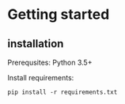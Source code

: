 # Getting started

## installation

Prerequsites: Python 3.5+

Install requirements:

`pip install -r requirements.txt`



